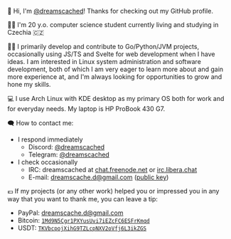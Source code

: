 👋 Hi, I'm [@dreamscached](https://github.com/dreamscached)! Thanks for checking out my GitHub profile.

👨‍💻 I'm 20 y.o. computer science student currently living and studying in Czechia 🇨🇿

👨‍💻 I primarily develop and contribute to Go/Python/JVM projects, occasionally using JS/TS and Svelte for 
web development when I have ideas. I am interested in Linux system administration and software development, 
both of which I am very eager to learn more about and gain more experience at, and I'm always looking for 
opportunities to grow and hone my skills.

💻 I use Arch Linux with KDE desktop as my primary OS both for work and for everyday needs. My laptop is HP ProBook 430 G7.

🗨️ How to contact me:
* I respond immediately
  - Discord: <a href="https://discordapp.com/users/774497873894834189" title="This link is permanent and will always refer to my Discord profile, even in case I forgot to update my Discord tag on this page.">@dreamscached</a>
  - Telegram: [@dreamscached](https://t.me/dreamscached)
* I check occasionally
  - IRC: dreamscached at [chat.freenode.net](https://webchat.freenode.net) or [irc.libera.chat](https://web.libera.chat)
  - E-mail: [dreamscache.d@gmail.com](mailto:dreamscache.d@gmail.com) ([public key](https://keybase.io/dreamscached/pgp_keys.asc?fingerprint=ae39038b1919251725528100d09ed7e7a8598cf9))

💶 If my projects (or any other work) helped you or impressed you in any way that you want to thank me, you 
can leave a tip:
* PayPal: [dreamscache.d@gmail.com](https://paypal.me/dreamscached)
* Bitcoin: [`1Md9N5Cgr1PXYusUvi7iEZcFC6ESFrKmqd`](https://www.blockchain.com/btc/address/1Md9N5Cgr1PXYusUvi7iEZcFC6ESFrKmqd)
* USDT: [`TKVbcpojXihG9TZLcpNXV2oVfj6L3ikZGS`](https://usdtscan.com/wallet_info_trc20?id=TKVbcpojXihG9TZLcpNXV2oVfj6L3ikZGS)
